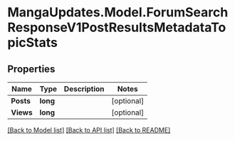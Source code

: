 # MangaUpdates.Model.ForumSearchResponseV1PostResultsMetadataTopicStats

## Properties

Name | Type | Description | Notes
------------ | ------------- | ------------- | -------------
**Posts** | **long** |  | [optional] 
**Views** | **long** |  | [optional] 

[[Back to Model list]](../README.md#documentation-for-models) [[Back to API list]](../README.md#documentation-for-api-endpoints) [[Back to README]](../README.md)

